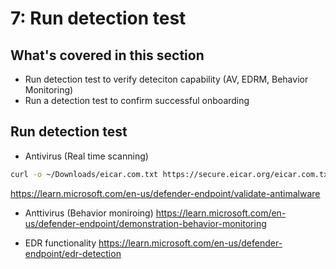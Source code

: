 # 7: Run detection test

## What's covered in this section
- Run detection test to verify deteciton capability (AV, EDRM, Behavior Monitoring)
- Run a detection test to confirm successful onboarding


## Run detection test

- Antivirus (Real time scanning)

```sh
curl -o ~/Downloads/eicar.com.txt https://secure.eicar.org/eicar.com.txt
```
https://learn.microsoft.com/en-us/defender-endpoint/validate-antimalware

- Anttivirus (Behavior moniroing)
https://learn.microsoft.com/en-us/defender-endpoint/demonstration-behavior-monitoring
  
- EDR functionality
https://learn.microsoft.com/en-us/defender-endpoint/edr-detection
